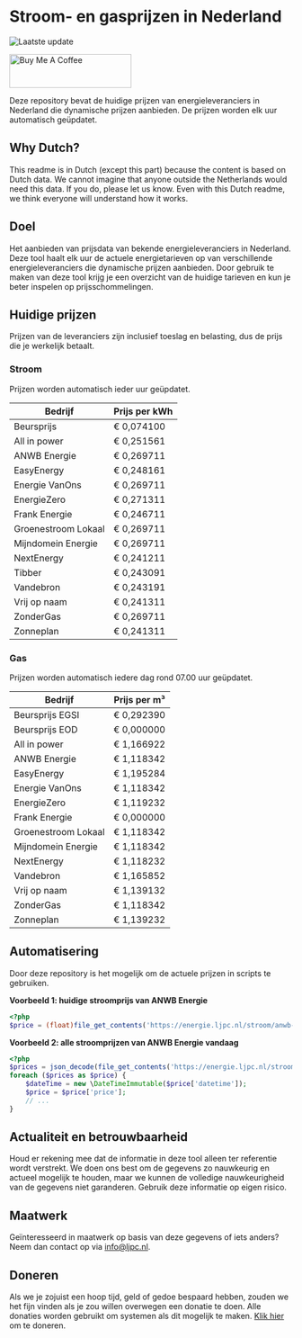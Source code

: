 # Stroom- en gasprijzen in Nederland

![Laatste update](https://img.shields.io/badge/laatste%20update-2024--05--05%2007%3A00%20CET-brightgreen)

<a href="https://www.buymeacoffee.com/Lars-" target="_blank"><img src="https://cdn.buymeacoffee.com/buttons/v2/default-orange.png" alt="Buy Me A Coffee" height="60" style="height: 60px !important;width: 217px !important;" ></a>

Deze repository bevat de huidige prijzen van energieleveranciers in Nederland die dynamische prijzen aanbieden. De prijzen worden elk uur automatisch geüpdatet.

## Why Dutch?

This readme is in Dutch (except this part) because the content is based on Dutch data. We cannot imagine that anyone outside the Netherlands would need this data. If you do, please let us know. Even with this Dutch readme, we think
everyone will understand how it works.

## Doel

Het aanbieden van prijsdata van bekende energieleveranciers in Nederland. Deze tool haalt elk uur de actuele energietarieven op van verschillende energieleveranciers die dynamische prijzen aanbieden. Door gebruik te maken van deze tool
krijg je een overzicht van de huidige tarieven en kun je beter inspelen op prijsschommelingen.

## Huidige prijzen

Prijzen van de leveranciers zijn inclusief toeslag en belasting, dus de prijs die je werkelijk betaalt.

### Stroom

Prijzen worden automatisch ieder uur geüpdatet.

 Bedrijf | Prijs per kWh 
---------|---------------
Beursprijs | € 0,074100
All in power | € 0,251561
ANWB Energie | € 0,269711
EasyEnergy | € 0,248161
Energie VanOns | € 0,269711
EnergieZero | € 0,271311
Frank Energie | € 0,246711
Groenestroom Lokaal | € 0,269711
Mijndomein Energie | € 0,269711
NextEnergy | € 0,241211
Tibber | € 0,243091
Vandebron | € 0,243191
Vrij op naam | € 0,241311
ZonderGas | € 0,269711
Zonneplan | € 0,241311


### Gas

Prijzen worden automatisch iedere dag rond 07.00 uur geüpdatet.

 Bedrijf | Prijs per m³ 
---------|--------------
Beursprijs EGSI | € 0,292390
Beursprijs EOD | € 0,000000
All in power | € 1,166922
ANWB Energie | € 1,118342
EasyEnergy | € 1,195284
Energie VanOns | € 1,118342
EnergieZero | € 1,119232
Frank Energie | € 0,000000
Groenestroom Lokaal | € 1,118342
Mijndomein Energie | € 1,118342
NextEnergy | € 1,118232
Vandebron | € 1,165852
Vrij op naam | € 1,139132
ZonderGas | € 1,118342
Zonneplan | € 1,139232


## Automatisering

Door deze repository is het mogelijk om de actuele prijzen in scripts te gebruiken.

**Voorbeeld 1: huidige stroomprijs van ANWB Energie**

```php
<?php
$price = (float)file_get_contents('https://energie.ljpc.nl/stroom/anwb-energie-nu.txt');

```

**Voorbeeld 2: alle stroomprijzen van ANWB Energie vandaag**

```php
<?php
$prices = json_decode(file_get_contents('https://energie.ljpc.nl/stroom/all-in-power-vandaag.json'),true);
foreach ($prices as $price) {
    $dateTime = new \DateTimeImmutable($price['datetime']);
    $price = $price['price'];
    // ...
}
```

## Actualiteit en betrouwbaarheid

Houd er rekening mee dat de informatie in deze tool alleen ter referentie wordt verstrekt. We doen ons best om de gegevens zo nauwkeurig en actueel mogelijk te houden, maar we kunnen de volledige nauwkeurigheid van de gegevens niet
garanderen. Gebruik deze informatie op eigen risico.

## Maatwerk

Geïnteresseerd in maatwerk op basis van deze gegevens of iets anders? Neem dan contact op
via [info@ljpc.nl](mailto:info@ljpc.nl?subject=Energie%20prijzen).

## Doneren

Als we je zojuist een hoop tijd, geld of gedoe bespaard hebben, zouden we het fijn vinden als je zou willen overwegen een
donatie te doen. Alle donaties worden gebruikt om systemen als dit mogelijk te
maken. [Klik hier](https://www.buymeacoffee.com/Lars-) om te doneren.
